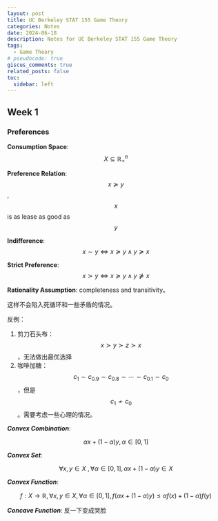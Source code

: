 ```yaml
---
layout: post
title: UC Berkeley STAT 155 Game Theory
categories: Notes
date: 2024-06-18
description: Notes for UC Berkeley STAT 155 Game Theory
tags:
  - Game Theory
# pseudocode: true
giscus_comments: true
related_posts: false
toc:
  sidebar: left
---
```


## Week 1

### Preferences

**Consumption Space**: $$X\subseteq\mathbb{R}_+^n$$

**Preference Relation**: $$x\succeq y$$, $$x$$ is as lease as good as $$y$$

**Indifference**: $$x\sim y \Longleftrightarrow x\succeq y \land y\succeq x$$

**Strict Preference**: $$x\succ y \Longleftrightarrow x\succeq y \land y\nsucceq x$$

**Rationality Assumption**:  completeness and transitivity。

这样不会陷入死循环和一些矛盾的情况。

反例：

1. 剪刀石头布：$$x\succ y\succ z\succ x$$，无法做出最优选择
2. 咖啡加糖：$$c_1\sim c_{0.9}\sim c_{0.8}\sim\cdots\sim c_{0.1}\sim c_0$$，但是$$c_1\nsim c_0$$。需要考虑一些心理的情况。

_**Convex Combination**_:

$$
\alpha x+(1-\alpha)y, \alpha\in[0,1]
$$

_**Convex Set**_:

$$
\forall x, y\in X\ ,\forall\alpha\in[0, 1], \alpha x+(1-\alpha)y\in X
$$

_**Convex Function**_:

$$
f: X\to\mathbb{R}, \forall x, y\in X, \forall\alpha\in[0, 1], f(\alpha x+(1-\alpha)y)\le \alpha f(x)+(1-\alpha)f(y)
$$

_**Concave Function**_: 反一下变成哭脸
